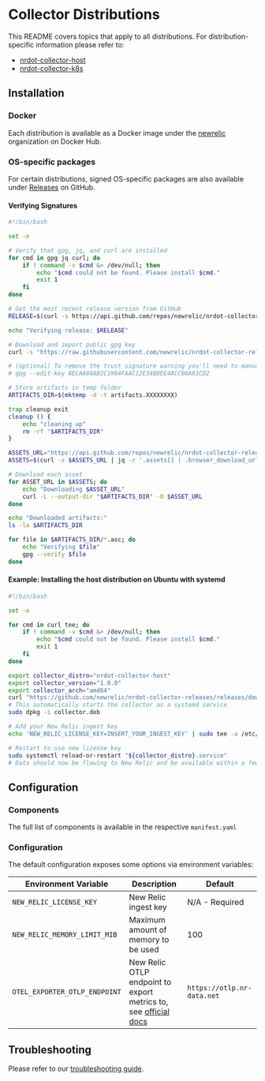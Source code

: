 # Collector Distributions

This README covers topics that apply to all distributions. For distribution-specific information please refer to:
- [nrdot-collector-host](./nrdot-collector-host/README.md)
- [nrdot-collector-k8s](./nrdot-collector-k8s/README.md)

## Installation

### Docker

Each distribution is available as a Docker image under the [newrelic](https://hub.docker.com/u/newrelic?page=1&search=nrdot-collector) organization on Docker Hub.

### OS-specific packages
For certain distributions, signed OS-specific packages are also available under [Releases](https://github.com/newrelic/opentelemetry-collector-releases/releases) on GitHub.

#### Verifying Signatures

```bash
#!/bin/bash

set -e

# Verify that gpg, jq, and curl are installed
for cmd in gpg jq curl; do
    if ! command -v $cmd &> /dev/null; then
        echo "$cmd could not be found. Please install $cmd."
        exit 1
    fi
done

# Get the most recent release version from GitHub
RELEASE=$(curl -s https://api.github.com/repos/newrelic/nrdot-collector-releases/releases/latest | jq -r '.tag_name')

echo "Verifying release: $RELEASE"

# Download and import public gpg key
curl -s "https://raw.githubusercontent.com/newrelic/nrdot-collector-releases/refs/tags/${RELEASE}/nrdot.gpg" | gpg --import

# (optional) To remove the trust signature warning you'll need to manually trust the key
# gpg --edit-key 8ECAA86AB2C1904FAAC12E34B0EE4ACC08A81CD2

# Store artifacts in temp folder
ARTIFACTS_DIR=$(mktemp -d -t artifacts.XXXXXXXX)

trap cleanup exit
cleanup () {
    echo "cleaning up"
    rm -rf "$ARTIFACTS_DIR"
}

ASSETS_URL="https://api.github.com/repos/newrelic/nrdot-collector-releases/releases/tags/${RELEASE}"
ASSETS=$(curl -s $ASSETS_URL | jq -r '.assets[] | .browser_download_url')

# Download each asset
for ASSET_URL in $ASSETS; do
    echo "Downloading $ASSET_URL"
    curl -L --output-dir "$ARTIFACTS_DIR" -O $ASSET_URL
done

echo "Downloaded artifacts:"
ls -la $ARTIFACTS_DIR

for file in $ARTIFACTS_DIR/*.asc; do
    echo "Verifying $file"
    gpg --verify $file
done
```

#### Example: Installing the host distribution on Ubuntu with systemd
```bash
#!/bin/bash

set -e

for cmd in curl tee; do
    if ! command -v $cmd &> /dev/null; then
        echo "$cmd could not be found. Please install $cmd."
        exit 1
    fi
done

export collector_distro="nrdot-collector-host"
export collector_version="1.0.0"
export collector_arch="amd64"
curl "https://github.com/newrelic/nrdot-collector-releases/releases/download/${collector_version}/${collector_distro}_${collector_version}_linux_${collector_arch}.deb" --location --output collector.deb
# This automatically starts the collector as a systemd service
sudo dpkg -i collector.deb

# Add your New Relic ingest key
echo 'NEW_RELIC_LICENSE_KEY=INSERT_YOUR_INGEST_KEY' | sudo tee -a /etc/${collector_distro}/${collector_distro}.conf > /dev/null

# Restart to use new license key
sudo systemctl reload-or-restart "${collector_distro}.service"
# Data should now be flowing to New Relic and be available within a few minutes
```

## Configuration

### Components

The full list of components is available in the respective `manifest.yaml`

### Configuration

The default configuration exposes some options via environment variables:

| Environment Variable | Description | Default |
|---|---|---|
| `NEW_RELIC_LICENSE_KEY` | New Relic ingest key | N/A - Required |
| `NEW_RELIC_MEMORY_LIMIT_MIB` | Maximum amount of memory to be used | 100 |
| `OTEL_EXPORTER_OTLP_ENDPOINT` | New Relic OTLP endpoint to export metrics to, see [official docs](https://docs.newrelic.com/docs/opentelemetry/best-practices/opentelemetry-otlp/) | `https://otlp.nr-data.net` |


## Troubleshooting

Please refer to our [troubleshooting guide](./TROUBLESHOOTING.md).